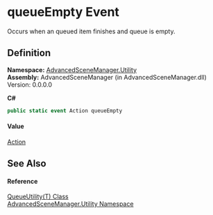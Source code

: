 # queueEmpty Event


Occurs when an queued item finishes and queue is empty.



## Definition
**Namespace:** <a href="N_AdvancedSceneManager_Utility">AdvancedSceneManager.Utility</a>  
**Assembly:** AdvancedSceneManager (in AdvancedSceneManager.dll) Version: 0.0.0.0

**C#**
``` C#
public static event Action queueEmpty
```



#### Value
<a href="https://learn.microsoft.com/dotnet/api/system.action" target="_blank" rel="noopener noreferrer">Action</a>

## See Also


#### Reference
<a href="T_AdvancedSceneManager_Utility_QueueUtility_1">QueueUtility(T) Class</a>  
<a href="N_AdvancedSceneManager_Utility">AdvancedSceneManager.Utility Namespace</a>  
